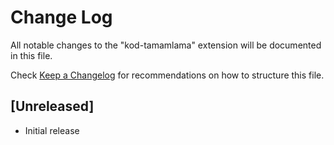 # Change Log

All notable changes to the "kod-tamamlama" extension will be documented in this file.

Check [Keep a Changelog](http://keepachangelog.com/) for recommendations on how to structure this file.

## [Unreleased]

- Initial release